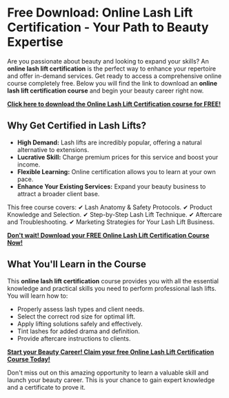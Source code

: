 # Free Download: Online Lash Lift Certification - Your Path to Beauty Expertise

Are you passionate about beauty and looking to expand your skills? An **online lash lift certification** is the perfect way to enhance your repertoire and offer in-demand services. Get ready to access a comprehensive online course completely free. Below you will find the link to download an **online lash lift certification course** and begin your beauty career right now.

[**Click here to download the Online Lash Lift Certification course for FREE!**](https://udemywork.com/online-lash-lift-certification)

## Why Get Certified in Lash Lifts?

*   **High Demand:** Lash lifts are incredibly popular, offering a natural alternative to extensions.
*   **Lucrative Skill:** Charge premium prices for this service and boost your income.
*   **Flexible Learning:** Online certification allows you to learn at your own pace.
*   **Enhance Your Existing Services:** Expand your beauty business to attract a broader client base.

This free course covers:
✔ Lash Anatomy & Safety Protocols.
✔ Product Knowledge and Selection.
✔ Step-by-Step Lash Lift Technique.
✔ Aftercare and Troubleshooting.
✔ Marketing Strategies for Your Lash Lift Business.

[**Don't wait! Download your FREE Online Lash Lift Certification Course Now!**](https://udemywork.com/online-lash-lift-certification)

## What You'll Learn in the Course

This **online lash lift certification** course provides you with all the essential knowledge and practical skills you need to perform professional lash lifts. You will learn how to:

*   Properly assess lash types and client needs.
*   Select the correct rod size for optimal lift.
*   Apply lifting solutions safely and effectively.
*   Tint lashes for added drama and definition.
*   Provide aftercare instructions to clients.

[**Start your Beauty Career! Claim your free Online Lash Lift Certification Course Today!**](https://udemywork.com/online-lash-lift-certification)

Don't miss out on this amazing opportunity to learn a valuable skill and launch your beauty career. This is your chance to gain expert knowledge and a certificate to prove it.

